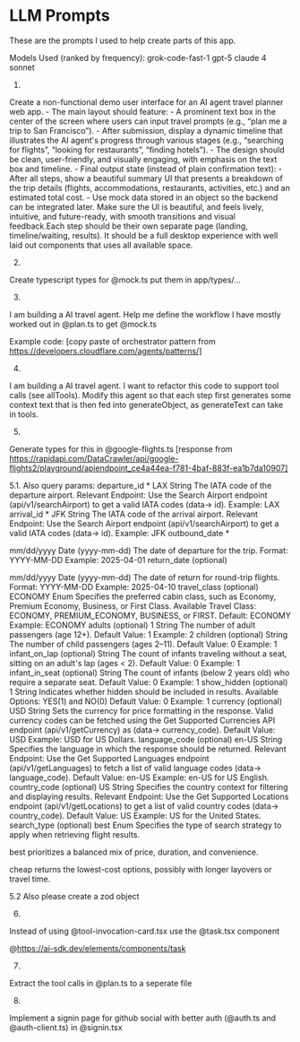 # LLM Prompts
These are the prompts I used to help create parts of this app.

Models Used (ranked by frequency):
grok-code-fast-1
gpt-5
claude 4 sonnet

1.
Create a non-functional demo user interface for an AI agent travel planner web app. - The main layout should feature: - A prominent text box in the center of the screen where users can input travel prompts (e.g., “plan me a trip to San Francisco”). - After submission, display a dynamic timeline that illustrates the AI agent's progress through various stages (e.g., “searching for flights”, “looking for restaurants”, “finding hotels”). - The design should be clean, user-friendly, and visually engaging, with emphasis on the text box and timeline. - Final output state (instead of plain confirmation text): - After all steps, show a beautiful summary UI that presents a breakdown of the trip details (flights, accommodations, restaurants, activities, etc.) and an estimated total cost. - Use mock data stored in an object so the backend can be integrated later. Make sure the UI is beautiful, and feels lively, intuitive, and future-ready, with smooth transitions and visual feedback.Each step should be their own separate page (landing, timeline/waiting, results). It should be a full desktop experience with well laid out components that uses all available space.

2. 
Create typescript types for @mock.ts 
put them in app/types/...

3.
I am building a AI travel agent. Help me define the workflow I have mostly worked out in @plan.ts to get @mock.ts 

Example code:
[copy paste of orchestrator pattern from https://developers.cloudflare.com/agents/patterns/]

4. 
I am building a AI travel agent. I want to refactor this code to support tool calls (see allTools).
Modify this agent so that each step first generates some context text that is then fed into generateObject, as generateText can take in tools.

5. 
Generate types for this in @google-flights.ts 
[response from https://rapidapi.com/DataCrawler/api/google-flights2/playground/apiendpoint_ce4a44ea-f781-4baf-883f-ea1b7da10907]

5.1.
Also query params:
departure_id
*
LAX
String
The IATA code of the departure airport.
Relevant Endpoint: Use the Search Airport endpoint (api/v1/searchAirport) to get a valid IATA codes (data-> id).
Example: LAX
arrival_id
*
JFK
String
The IATA code of the arrival airport.
Relevant Endpoint: Use the Search Airport endpoint (api/v1/searchAirport) to get a valid IATA codes (data-> id).
Example: JFK
outbound_date
*

mm/dd/yyyy
Date (yyyy-mm-dd)
The date of departure for the trip.
Format: YYYY-MM-DD
Example: 2025-04-01
return_date
(optional)

mm/dd/yyyy
Date (yyyy-mm-dd)
The date of return for round-trip flights.
Format: YYYY-MM-DD
Example: 2025-04-10
travel_class
(optional)
ECONOMY
Enum
Specifies the preferred cabin class, such as Economy, Premium Economy, Business, or First Class.
Available Travel Class: ECONOMY, PREMIUM_ECONOMY, BUSINESS, or FIRST.
Default: ECONOMY
Example: ECONOMY
adults
(optional)
1
String
The number of adult passengers (age 12+).
Default Value: 1
Example: 2
children
(optional)
String
The number of child passengers (ages 2–11).
Default Value: 0
Example: 1
infant_on_lap
(optional)
String
The count of infants traveling without a seat, sitting on an adult's lap (ages < 2).
Default Value: 0
Example: 1
infant_in_seat
(optional)
String
The count of infants (below 2 years old) who require a separate seat.
Default Value: 0
Example: 1
show_hidden
(optional)
1
String
Indicates whether hidden should be included in results.
Available Options: YES(1) and NO(0)
Default Value: 0
Example: 1
currency
(optional)
USD
String
Sets the currency for price formatting in the response.
Valid currency codes can be fetched using the Get Supported Currencies API endpoint (api/v1/getCurrency) as (data-> currency_code).
Default Value: USD
Example: USD for US Dollars.
language_code
(optional)
en-US
String
Specifies the language in which the response should be returned.
Relevant Endpoint: Use the Get Supported Languages endpoint (api/v1/getLanguages) to fetch a list of valid language codes (data-> language_code).
Default Value: en-US
Example: en-US for US English.
country_code
(optional)
US
String
Specifies the country context for filtering and displaying results.
Relevant Endpoint: Use the Get Supported Locations endpoint (api/v1/getLocations) to get a list of valid country codes (data-> country_code).
Default Value: US
Example: US for the United States.
search_type
(optional)
best
Enum
Specifies the type of search strategy to apply when retrieving flight results.

best prioritizes a balanced mix of price, duration, and convenience.

cheap returns the lowest-cost options, possibly with longer layovers or travel time.

5.2
Also please create a zod object

6.
Instead of using @tool-invocation-card.tsx use the @task.tsx component

@https://ai-sdk.dev/elements/components/task  

7.
Extract the tool calls in @plan.ts to a seperate file

8.
Implement a signin page for github social with better auth (@auth.ts and @auth-client.ts) in @signin.tsx 